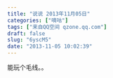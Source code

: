 ```yaml
---
title: "说说 2013年11月05日"
categories: ["嘀咕"]
tags: ["来自QQ空间 qzone.qq.com"]
draft: false
slug: "6yscM5"
date: "2013-11-05 10:02:39"
---
```


能玩个毛线。。
